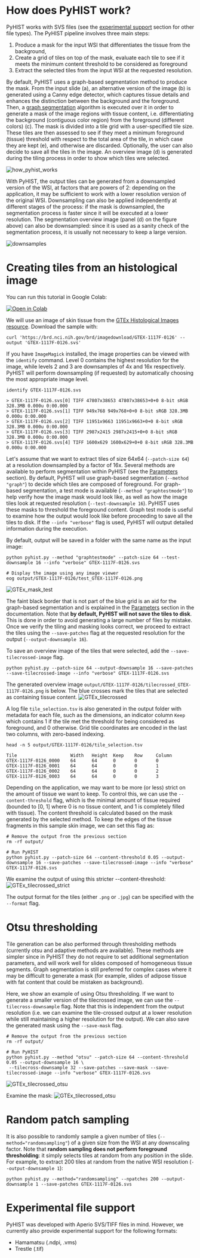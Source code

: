 # How does PyHIST work?
PyHIST works with SVS files (see the [experimental support](#experimental_support) section for other file types). The PyHIST pipeline involves three main steps: 

1. Produce a mask for the input WSI that differentiates the tissue from the background, 
2. Create a grid of tiles on top of the mask, evaluate each tile to see if it meets the minimum content threshold to be considered as foreground 
3. Extract the selected tiles from the input WSI at the requested resolution. 

By default, PyHIST uses a graph-based segmentation method to produce the mask. From the input slide (a), an alternative version of the image (b) is generated using a Canny edge detector, which captures tissue details and enhances the distinction between the background and the foreground. Then, a [graph segmentation](http://people.cs.uchicago.edu/~pff/papers/seg-ijcv.pdf) algorithm is executed over it in order to generate a mask of the image regions with tissue content, i.e. differentiating the background (contiguous color region) from the foreground (different colors) (c). The mask is divided into a tile grid with a user-specified tile size. These tiles are then assessed to see if they meet a minimum foreground (tissue) threshold with respect to the total area of the tile, in which case they are kept (e), and otherwise are discarded. Optionally, the user can also decide to save all the tiles in the image. An overview image (d) is generated during the tiling process in order to show which tiles wre selected. 

![how_pyhist_works](resources/how_pyhist_works.png)
<!-- <div align="center">
<img src="https://raw.githubusercontent.com/manuel-munoz-aguirre/PyHIST/master/docs/resources/how_pyhist_works.png" alt="how_pyhist_works"></img>
</div>
<br> -->

With PyHIST, the output tiles can be generated from a downsampled version of the WSI, at factors that are powers of 2: depending on the application, it may be sufficient to work with a lower resolution version of the original WSI. Downsampling can also be applied independently at different stages of the process: if the mask is downsampled, the segmentation process is faster since it will be executed at a lower resolution. The segmentation overview image (panel (d) on the figure above) can also be downsampled: since it is used as a sanity check of the segmentation process, it is usually not necessary to keep a large version.

![downsamples](resources/downsamples.png)
<!-- <div align="center">
<img src="https://raw.githubusercontent.com/manuel-munoz-aguirre/PyHIST/master/docs/resources/downsamples.png" alt="downsamples"></img>
</div>
<br> -->

# Creating tiles from an histological image
You can run this tutorial in Google Colab:

[![Open in Colab](https://colab.research.google.com/assets/colab-badge.svg)](https://colab.research.google.com/drive/17O8bhzDb9Wa594zBl5C5ubEnjQvbdknn?usp=sharing)

We will use an image of skin tissue from the [GTEx Histological Images resource](https://brd.nci.nih.gov/brd/image-search/search_specimen/). Download the sample with: 

	curl 'https://brd.nci.nih.gov/brd/imagedownload/GTEX-1117F-0126' --output 'GTEX-1117F-0126.svs'

If you have `ImageMagick` installed, the image properties can be viewed with the `identify` command. Level 0 contains the highest resolution for the image, while levels 2 and 3 are downsamples of 4x and 16x respectively. PyHIST will perform downsampling (if requested) by automatically choosing the most appropriate image level.
	
	identify GTEX-1117F-0126.svs

	> GTEX-1117F-0126.svs[0] TIFF 47807x38653 47807x38653+0+0 8-bit sRGB 328.3MB 0.000u 0:00.000
	> GTEX-1117F-0126.svs[1] TIFF 949x768 949x768+0+0 8-bit sRGB 328.3MB 0.000u 0:00.000
	> GTEX-1117F-0126.svs[2] TIFF 11951x9663 11951x9663+0+0 8-bit sRGB 328.3MB 0.000u 0:00.000
	> GTEX-1117F-0126.svs[3] TIFF 2987x2415 2987x2415+0+0 8-bit sRGB 328.3MB 0.000u 0:00.000
	> GTEX-1117F-0126.svs[4] TIFF 1600x629 1600x629+0+0 8-bit sRGB 328.3MB 0.000u 0:00.000

Let's assume that we want to extract tiles of size 64x64 (`--patch-size 64`) at a resolution downsampled by a factor of 16x. Several methods are available to perform segmentation within PyHIST (see the [Parameters](parameters.md) section). By default, PyHIST will use graph-based segmentation (`--method "graph"`) to decide which tiles are composed of foreground. For graph-based segmentation, a test mode is available (`--method "graphtestmode"`) to help verify how the image mask would look like, as well as how the image tiles look at requested resolution (`--test-downsample 16`). PyHIST uses these masks to threshold the foreground content. Graph test mode is useful to examine how the output would look like before proceeding to save all the tiles to disk. If the `--info "verbose"` flag is used, PyHIST will output detailed information during the execution.

By default, output will be saved in a folder with the same name as the input image:
```shell
python pyhist.py --method "graphtestmode" --patch-size 64 --test-downsample 16 --info "verbose" GTEX-1117F-0126.svs
	
# Display the image using any image viewer
eog output/GTEX-1117F-0126/test_GTEX-1117F-0126.png
```

![GTEx_mask_test](resources/test_GTEX-1117F-0126.png)
<!-- <a name="testimage">
<div align="center">
<img src="https://raw.githubusercontent.com/manuel-munoz-aguirre/PyHIST/master/docs/resources/test_GTEX-1117F-0126.png" alt="GTEx_mask_test"></img>
</div>
</a>
<br> -->

The faint black border that is not part of the blue grid is an aid for the graph-based segmentation and is explained in the [Parameters](parameters.md) section in the documentation. Note that **by default, PyHIST will not save the tiles to disk**. This is done in order to avoid generating a large number of files by mistake. Once we verify the tiling and masking looks correct, we proceed to extract the tiles using the `--save-patches` flag at the requested resolution for the output (`--output-downsample 16`).

To save an overview image of the tiles that were selected, add the `--save-tilecrossed-image` flag.

	python pyhist.py --patch-size 64 --output-downsample 16 --save-patches --save-tilecrossed-image --info "verbose" GTEX-1117F-0126.svs

The generated overview image `output/GTEX-1117F-0126/tilecrossed_GTEX-1117F-0126.png` is below. The blue crosses mark the tiles that are selected as containing tissue content.
![GTEx_tilecrossed](resources/tilecrossed_GTEX-1117F-0126.png)
<!-- 
<div align="center">
<img src="https://raw.githubusercontent.com/manuel-munoz-aguirre/PyHIST/master/docs/resources/tilecrossed_GTEX-1117F-0126.png" alt="GTEx_tilecrossed"></img>
</div> -->

A log file `tile_selection.tsv` is also generated in the output folder with metadata for each file, such as the dimensions, an indicator column `Keep` which contains 1 if the tile met the threshold for being considered as foreground, and 0 otherwise. Grid tile coordinates are encoded in the last two columns, with zero-based indexing.
```shell
head -n 5 output/GTEX-1117F-0126/tile_selection.tsv

Tile                    Width   Height  Keep    Row     Column
GTEX-1117F-0126_0000    64      64      0       0       0
GTEX-1117F-0126_0001    64      64      0       0       1
GTEX-1117F-0126_0002    64      64      0       0       2
GTEX-1117F-0126_0003    64      64      0       0       3
```

Depending on the application, we may want to be more (or less) strict on the amount of tissue we want to keep. To control this, we can use the `--content-threshold` flag, which is the minimal amount of tissue required (bounded to [0, 1] where 0 is no tissue content, and 1 is completely filled with tissue). The content threshold is calculated based on the mask generated by the selected method. To keep the edges of the tissue fragments in this sample skin image, we can set this flag as:

```shell
# Remove the output from the previous section
rm -rf output/

# Run PyHIST
python pyhist.py --patch-size 64 --content-threshold 0.05 --output-downsample 16 --save-patches --save-tilecrossed-image --info "verbose" GTEX-1117F-0126.svs
```

We examine the output of using this stricter --content-threshold:
![GTEx_tilecrossed_strict](resources/tilecrossed_GTEX-1117F-0126_strict.png)
<!-- 
<div align="center">
<img src="https://raw.githubusercontent.com/manuel-munoz-aguirre/PyHIST/master/docs/resources/tilecrossed_GTEX-1117F-0126_strict.png" alt="GTEx_tilecrossed_strict"></img>
</div> -->

The output format for the tiles (either `.png` or `.jpg`) can be specified with the `--format` flag.

# Otsu thresholding<a name="otsu"></a>
Tile generation can be also performed through thresholding methods (currently otsu and adaptive methods are available). These methods are simpler since in PyHIST they do not require to set additional segmentation parameters, and will work well for slides composed of homogeneous tissue segments. Graph segmentation is still preferred for complex cases where it may be difficult to generate a mask (for example, slides of adipose tissue with fat content that could be mistaken as background).

Here, we show an example of using Otsu thresholding. If we want to generate a smaller version of the tilecrossed image, we can use the `--tilecross-downsample` flag. Note that this is independent from the output resolution (i.e. we can examine the tile-crossed output at a lower resolution while still maintaining a higher resolution for the output). We can also save the generated mask using the `--save-mask` flag.

```shell
# Remove the output from the previous section
rm -rf output/

# Run PyHIST
python pyhist.py --method "otsu" --patch-size 64 --content-threshold 0.05 --output-downsample 16 \
 --tilecross-downsample 32 --save-patches --save-mask --save-tilecrossed-image --info "verbose" GTEX-1117F-0126.svs
```
![GTEx_tilecrossed_otsu](resources/tilecrossed_GTEX-1117F-0126_otsu.png)
<!-- <div align="center">
<img src="https://raw.githubusercontent.com/manuel-munoz-aguirre/PyHIST/master/docs/resources/tilecrossed_GTEX-1117F-0126_otsu.png" alt="GTEx_tilecrossed_otsu"></img>
</div> -->

Examine the mask:
![GTEx_tilecrossed_otsu](resources/mask_GTEX-1117F-0126_otsu.png)
<!-- <div align="center">
<img src="https://raw.githubusercontent.com/manuel-munoz-aguirre/PyHIST/master/docs/resources/mask_GTEX-1117F-0126_otsu.png" alt="GTEx_mask_otsu"></img>
</div> -->


# Random patch sampling<a name="randomsapling"></a>
It is also possible to randomly sample a given number of tiles (`--method="randomsampling"`) of a given size from the WSI at any downscaling factor. Note that **random sampling does not perform foreground thresholding**: it simply selects tiles at random from any position in the slide. For example, to extract 200 tiles at random from the native WSI resolution (`--output-downsample 1`):

```shell
python pyhist.py --method="randomsampling" --npatches 200 --output-downsample 1 --save-patches GTEX-1117F-0126.svs
```

# Experimental file support<a name="experimental_support"></a>
PyHIST was developed with Aperio SVS/TIFF files in mind. However, we currently also provide experimental support for the following formats:

* Hamamatsu (.ndpi, .vms)
* Trestle (.tif)